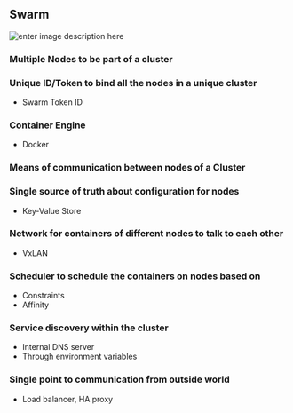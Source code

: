 ## Swarm

![enter image description here](http://image.slidesharecdn.com/swarmonlinemeetup-151111212937-lva1-app6892/95/docker-online-meetup-28-productionready-docker-swarm-11-638.jpg)

### Multiple Nodes to be part of a cluster

### Unique ID/Token to bind all the nodes in a unique cluster
- Swarm Token ID

### Container Engine
- Docker 

### Means of communication between nodes of a Cluster

### Single source of truth about configuration for nodes
- Key-Value Store 

### Network for containers of different nodes to talk to each other
- VxLAN 

### Scheduler to schedule the containers on nodes based on
- Constraints
- Affinity

### Service discovery within the cluster
- Internal DNS server
- Through environment variables 

### Single point to communication from outside world
- Load balancer, HA proxy
